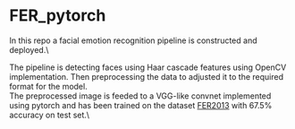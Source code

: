 # FER_pytorch
In this repo a facial emotion recognition pipeline is constructed and deployed.\

The pipeline is detecting faces using Haar cascade features using OpenCV implementation. Then preprocessing the data to adjusted it to the required format for the model.\
The preprocessed image is feeded to a VGG-like convnet implemented using pytorch and has been trained on the dataset [FER2013](https://www.kaggle.com/c/challenges-in-representation-learning-facial-expression-recognition-challenge/data) with 67.5% accuracy on test set.\

